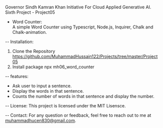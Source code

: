 Governor Sindh Kamran Khan Initiative For Cloud Applied Generative AI.                                    
Sixth Project - Project05                                                                                
- Word Counter:                                                                                     
A simple Word Counter using Typescript, Node.js, Inquirer, Chalk and Chalk-animation.               

-- Installation:
  1. Clone the Repository
    https://github.com/MuhammadHussain122/Projects/tree/master/Project05
  2. Install package
    npx mh06_word_counter

-- features:                                                                                              
 - Ask user to input a sentence.                                                                          
 - Display the words in that sentence.                                                                    
 - Counts the number of words in that sentence and display the number.                                    
 
-- License:
This project is licensed under the MIT Lisensce. 

-- Contact:
For any question or feedback, feel free to reach out to me at muhammadhucen830@gmail.com.